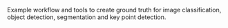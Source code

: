 Example workflow and tools to create ground truth for image classification, object detection, segmentation and key point detection. 